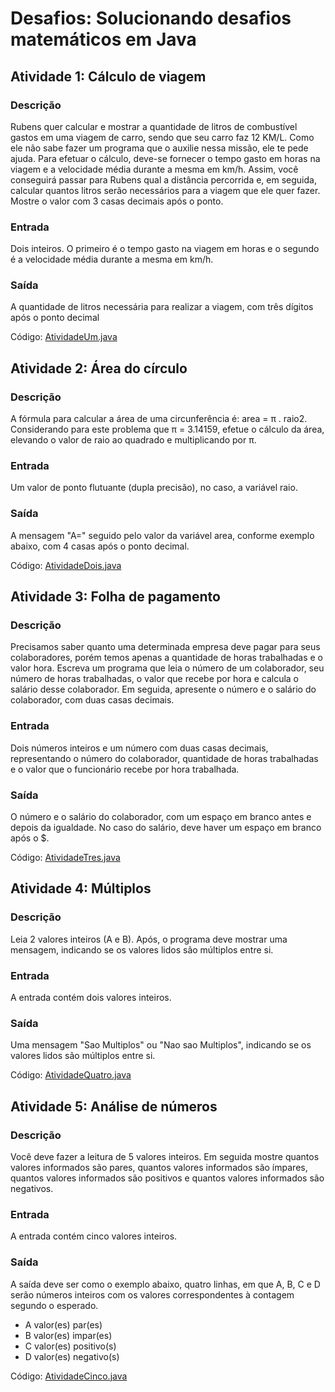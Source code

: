 # Desafios: Solucionando desafios matemáticos em Java

## Atividade 1: Cálculo de viagem

### Descrição

Rubens quer calcular e mostrar a quantidade de litros de combustível gastos em uma viagem de carro, sendo que seu carro faz 12 KM/L.
Como ele não sabe fazer um programa que o auxilie nessa missão, ele te pede ajuda.
Para efetuar o cálculo, deve-se fornecer o tempo gasto em horas na viagem e a velocidade média durante a mesma em km/h.
Assim, você conseguirá passar para Rubens qual a distância percorrida e, em seguida, calcular quantos litros serão necessários para a viagem que ele quer fazer.
Mostre o valor com 3 casas decimais após o ponto.

### Entrada

Dois inteiros. O primeiro é o tempo gasto na viagem em horas e o segundo é a velocidade média durante a mesma em km/h.

### Saída

A quantidade de litros necessária para realizar a viagem, com três dígitos após o ponto decimal

Código: [AtividadeUm.java](https://github.com/victorugons/bootcampCodeAnywhere-DIO/blob/main/src/main/java/br/victorugons/DesafiosMatematicos/AtividadeUm.java)

## Atividade 2: Área do círculo

### Descrição

A fórmula para calcular a área de uma circunferência é: area = π . raio2. Considerando para este problema que π = 3.14159, efetue o cálculo da área,
elevando o valor de raio ao quadrado e multiplicando por π.

### Entrada

Um valor de ponto flutuante (dupla precisão), no caso, a variável raio.

### Saída

A mensagem "A=" seguido pelo valor da variável area, conforme exemplo abaixo, com 4 casas após o ponto decimal.

Código: [AtividadeDois.java](https://github.com/victorugons/bootcampCodeAnywhere-DIO/blob/main/src/main/java/br/victorugons/DesafiosMatematicos/AtividadeDois.java)

## Atividade 3: Folha de pagamento

### Descrição

Precisamos saber quanto uma determinada empresa deve pagar para seus colaboradores, porém temos apenas a quantidade de horas trabalhadas e o valor hora.
Escreva um programa que leia o número de um colaborador, seu número de horas trabalhadas, o valor que recebe por hora e calcula o salário desse colaborador.
Em seguida, apresente o número e o salário do colaborador, com duas casas decimais.

### Entrada

Dois números inteiros e um número com duas casas decimais, representando o número do colaborador, quantidade de horas trabalhadas e o valor que o 
funcionário recebe por hora trabalhada.

### Saída

O número e o salário do colaborador, com um espaço em branco antes e depois da igualdade. No caso do salário, deve haver um espaço em branco após o $.

Código: [AtividadeTres.java](https://github.com/victorugons/bootcampCodeAnywhere-DIO/blob/main/src/main/java/br/victorugons/DesafiosMatematicos/AtividadeTres.java)

## Atividade 4: Múltiplos

### Descrição

Leia 2 valores inteiros (A e B). Após, o programa deve mostrar uma mensagem, indicando se os valores lidos são múltiplos entre si.

### Entrada
A entrada contém dois valores inteiros.

### Saída

Uma mensagem "Sao Multiplos" ou "Nao sao Multiplos", indicando se os valores lidos são múltiplos entre si.

Código: [AtividadeQuatro.java](https://github.com/victorugons/bootcampCodeAnywhere-DIO/blob/main/src/main/java/br/victorugons/DesafiosMatematicos/AtividadeQuatro.java)

## Atividade 5: Análise de números

### Descrição

Você deve fazer a leitura de 5 valores inteiros. Em seguida mostre quantos valores informados são pares, quantos valores informados são ímpares, quantos valores informados
são positivos e quantos valores informados são negativos.

### Entrada
A entrada contém cinco valores inteiros.

### Saída

A saída deve ser como o exemplo abaixo, quatro linhas, em que A, B, C e D serão números inteiros com os valores correspondentes à contagem segundo o esperado.

* A valor(es) par(es)
* B valor(es) impar(es)
* C valor(es) positivo(s)
* D valor(es) negativo(s)

Código: [AtividadeCinco.java](https://github.com/victorugons/bootcampCodeAnywhere-DIO/blob/main/src/main/java/br/victorugons/DesafiosMatematicos/AtividadeCinco.java)
